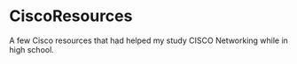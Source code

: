# CiscoResources

A few Cisco resources that had helped my study CISCO Networking while in high school. 
